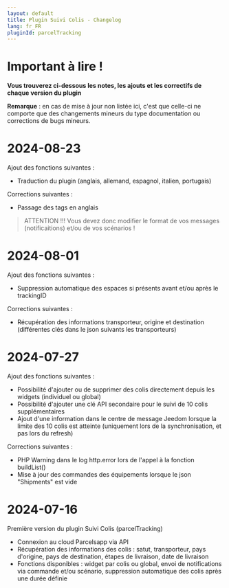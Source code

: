 ```yaml
---
layout: default
title: Plugin Suivi Colis - Changelog
lang: fr_FR
pluginId: parcelTracking
---
```


# Important à lire !

**Vous trouverez ci-dessous les notes, les ajouts et les correctifs de chaque version du plugin**

**Remarque** : en cas de mise à jour non listée ici, c'est que celle-ci ne comporte que des changements mineurs du type documentation ou corrections de bugs mineurs.


# 2024-08-23

Ajout des fonctions suivantes :
 - Traduction du plugin (anglais, allemand, espagnol, italien, portugais)

Corrections suivantes :
 - Passage des tags en anglais

> ATTENTION !!!
> Vous devez donc modifier le format de vos messages (notificaitions) et/ou de vos scénarios !


# 2024-08-01

Ajout des fonctions suivantes :
 - Suppression automatique des espaces si présents avant et/ou après le trackingID

Corrections suivantes :
 - Récupération des informations transporteur, origine et destination (différentes clés dans le json suivants les transporteurs)


# 2024-07-27

Ajout des fonctions suivantes :
 - Possibilité d'ajouter ou de supprimer des colis directement depuis les widgets (individuel ou global)
 - Possibilité d'ajouter une clé API secondaire pour le suivi de 10 colis supplémentaires
 - Ajout d'une information dans le centre de message Jeedom lorsque la limite des 10 colis est atteinte (uniquement lors de la synchronisation, et pas lors du refresh)

Corrections suivantes :
 - PHP Warning dans le log http.error lors de l'appel à la fonction buildList()
 - Mise à jour des commandes des équipements lorsque le json "Shipments" est vide


# 2024-07-16

Première version du plugin Suivi Colis (parcelTracking)
 - Connexion au cloud Parcelsapp via API
 - Récupération des informations des colis : satut, transporteur, pays d'origine, pays de destination, étapes de livraison, date de livraison
 - Fonctions disponibles : widget par colis ou global, envoi de notifications via commande et/ou scénario, suppression automatique des colis après une durée définie

  